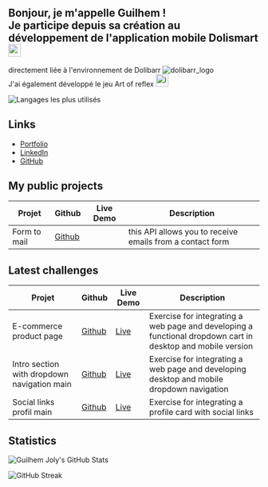 ## Bonjour, je m'appelle Guilhem ! <br> Je participe depuis sa création au développement de l'application mobile Dolismart <img width="25" height="25" alt="adaptive-icon" src="https://github.com/user-attachments/assets/43d40f66-5fab-409f-8c20-d306f42bd9e1" />
 directement liée à l'environnement de Dolibarr ![dolibarr_logo](https://github.com/user-attachments/assets/cf900769-af61-4532-9a09-954863c63fc2)
 <br> J'ai également développé le jeu Art of reflex <img width="25" height="25" alt="icon512" src="https://github.com/user-attachments/assets/3f73d7a1-9acf-44c1-9ef1-26657762fada" />


![Langages les plus utilisés](https://github-readme-stats.vercel.app/api/top-langs/?username=GuilhemJoly&layout=compact&theme=radical)

## Links

- [Portfolio](https://guilhemjoly.vercel.app/)
- [LinkedIn](https://linkedin.com/in/guilhem-joly/)
- [GitHub](https://github.com/GuilhemJoly)

## My public projects

| Projet             | Github                                                | Live Demo | Description |
|--------------------|-------------------------------------------------------|-----------|-------------|
| Form to mail       | [Github](https://github.com/GuilhemJoly/form-to-mail) |           | this API allows you to receive emails from a contact form |

## Latest challenges

| Projet             | Github                                                | Live Demo | Description |
|--------------------|-------------------------------------------------------|-----------|-------------|
|E-commerce product page | [Github](https://github.com/GuilhemJoly/ecommerce-product-page-main) | [Live](https://challenge-ecommerce-product-page.vercel.app/) | Exercise for integrating a web page and developing a functional dropdown cart in desktop and mobile version|
|Intro section with dropdown navigation main | [Github](https://github.com/GuilhemJoly/intro-section-with-dropdown-navigation-main) | [Live](https://intro-section-with-dropdown-navigation-main-eta-lovat.vercel.app/) | Exercise for integrating a web page and developing desktop and mobile dropdown navigation |
| Social links profil main | [Github](https://github.com/GuilhemJoly/social-links-profil-main) | [Live](https://social-links-profil-main.vercel.app/) | Exercise for integrating a profile card with social links |

## Statistics
![Guilhem Joly's GitHub Stats](https://github-readme-stats.vercel.app/api?username=GuilhemJoly&show_icons=true&theme=radical)

![GitHub Streak](https://github-readme-streak-stats.herokuapp.com/?user=GuilhemJoly&theme=radical)
